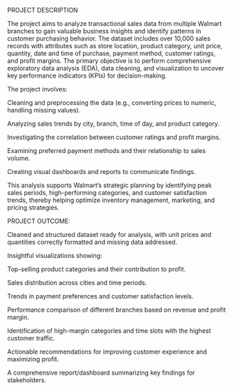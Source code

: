 PROJECT DESCRIPTION

The project aims to analyze transactional sales data from multiple Walmart branches to gain valuable business insights and identify patterns in customer purchasing behavior. The dataset includes over 10,000 sales records with attributes such as store location, product category, unit price, quantity, date and time of purchase, payment method, customer ratings, and profit margins. The primary objective is to perform comprehensive exploratory data analysis (EDA), data cleaning, and visualization to uncover key performance indicators (KPIs) for decision-making.

The project involves:

Cleaning and preprocessing the data (e.g., converting prices to numeric, handling missing values).

Analyzing sales trends by city, branch, time of day, and product category.

Investigating the correlation between customer ratings and profit margins.

Examining preferred payment methods and their relationship to sales volume.

Creating visual dashboards and reports to communicate findings.

This analysis supports Walmart’s strategic planning by identifying peak sales periods, high-performing categories, and customer satisfaction trends, thereby helping optimize inventory management, marketing, and pricing strategies.

PROJECT OUTCOME:

Cleaned and structured dataset ready for analysis, with unit prices and quantities correctly formatted and missing data addressed.

Insightful visualizations showing:

Top-selling product categories and their contribution to profit.

Sales distribution across cities and time periods.

Trends in payment preferences and customer satisfaction levels.

Performance comparison of different branches based on revenue and profit margin.

Identification of high-margin categories and time slots with the highest customer traffic.

Actionable recommendations for improving customer experience and maximizing profit.

A comprehensive report/dashboard summarizing key findings for stakeholders.
